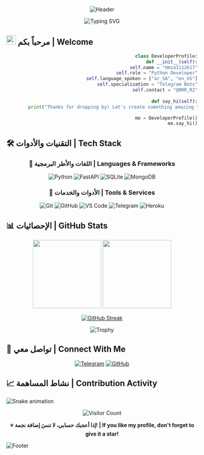 <div align="center">
  
  ![Header](https://capsule-render.vercel.app/api?type=waving&color=0:2E97F7,100:2962FF&height=200&section=header&text=HmZa+Df&fontSize=60&fontColor=ffffff&animation=fadeIn)

  <img src="https://readme-typing-svg.herokuapp.com?font=Fira+Code&duration=3000&pause=1000&color=2E97F7&center=true&vCenter=true&random=false&width=435&lines=Python+Developer;Telegram+Bot+Specialist;Open+Source+Contributor;%D9%85%D8%B7%D9%88%D8%B1+%D8%A8%D9%88%D8%AA%D8%A7%D8%AA+%D8%AA%D9%8A%D9%84%D9%8A%D8%AC%D8%B1%D8%A7%D9%85" alt="Typing SVG" />

</div>

## <img src="https://media.giphy.com/media/hvRJCLFzcasrR4ia7z/giphy.gif" width="25"> مرحباً بكم | Welcome

<div align="right">

```python
class DeveloperProfile:
    def __init__(self):
        self.name = "Hmza1112617"
        self.role = "Python Developer"
        self.language_spoken = ["ar_SA", "en_US"]
        self.specialization = "Telegram Bots"
        self.contact = "@DRR_R2"
    
    def say_hi(self):
        print("Thanks for dropping by! Let's create something amazing together!")

me = DeveloperProfile()
me.say_hi()
```

</div>

## 🛠️ التقنيات والأدوات | Tech Stack

<div align="center">

### 🔧 اللغات والأطر البرمجية | Languages & Frameworks

![Python](https://img.shields.io/badge/Python-3776AB?style=for-the-badge&logo=python&logoColor=white)
![FastAPI](https://img.shields.io/badge/FastAPI-009688?style=for-the-badge&logo=fastapi&logoColor=white)
![SQLite](https://img.shields.io/badge/SQLite-07405E?style=for-the-badge&logo=sqlite&logoColor=white)
![MongoDB](https://img.shields.io/badge/MongoDB-4EA94B?style=for-the-badge&logo=mongodb&logoColor=white)

### 🔨 الأدوات والخدمات | Tools & Services

![Git](https://img.shields.io/badge/Git-F05032?style=for-the-badge&logo=git&logoColor=white)
![GitHub](https://img.shields.io/badge/GitHub-181717?style=for-the-badge&logo=github&logoColor=white)
![VS Code](https://img.shields.io/badge/VS_Code-007ACC?style=for-the-badge&logo=visual-studio-code&logoColor=white)
![Telegram](https://img.shields.io/badge/Telegram-2CA5E0?style=for-the-badge&logo=telegram&logoColor=white)
![Heroku](https://img.shields.io/badge/Heroku-430098?style=for-the-badge&logo=heroku&logoColor=white)

</div>

## 📊 الإحصائيات | GitHub Stats

<div align="center">
  <img height="180em" src="https://github-readme-stats.vercel.app/api?username=Hmza1112617&show_icons=true&theme=tokyonight&include_all_commits=true&count_private=true&locale=ar"/>
  <img height="180em" src="https://github-readme-stats.vercel.app/api/top-langs/?username=Hmza1112617&layout=compact&langs_count=7&theme=tokyonight"/>
</div>

<div align="center">
  
  [![GitHub Streak](https://github-readme-streak-stats.herokuapp.com/?user=Hmza1112617&theme=tokyonight)](https://git.io/streak-stats)
  
  ![Trophy](https://github-profile-trophy.vercel.app/?username=Hmza1112617&theme=tokyonight&column=7&margin-w=15&margin-h=15)
  
</div>

## 📱 تواصل معي | Connect With Me

<div align="center">
  
[![Telegram](https://img.shields.io/badge/Telegram-2CA5E0?style=for-the-badge&logo=telegram&logoColor=white)](https://t.me/DRR_R2)
[![GitHub](https://img.shields.io/badge/GitHub-100000?style=for-the-badge&logo=github&logoColor=white)](https://github.com/Hmza1112617)

</div>

## 📈 نشاط المساهمة | Contribution Activity

![Snake animation](https://github.com/Hmza1112617/Hmza1112617/blob/output/github-contribution-grid-snake-dark.svg)

<div align="center">
  
  ![Visitor Count](https://profile-counter.glitch.me/Hmza1112617/count.svg)

</div>

<div align="center">
  
  **⭐ إذا أعجبك حسابي، لا تنسَ إضافة نجمة! | If you like my profile, don't forget to give it a star!**

</div>

![Footer](https://capsule-render.vercel.app/api?type=waving&color=0:2E97F7,100:2962FF&height=120&section=footer)

<!--
Last Updated: 2025-06-17 20:43:24 UTC
-->
